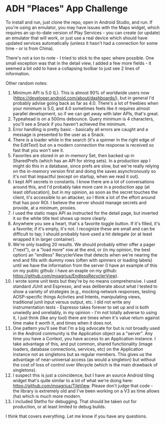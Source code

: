 # ADH "Places" App Challenge

To install and run, just clone the repo, open in Android Studio, and run.  If you're using an emulator, you may have issues with the Maps widget, which requires an up-to-date version of Play Services - you can create (or update) an emulator that will work, or just use a real device which should have updated services automatically (unless it hasn't had a connection for some time - or is from China).

There's not a ton to note - I tried to stick to the spec where possible.  One small exception was that in the detail view, I added a few more fields - it seemed a bit odd to have a collapsing toolbar to just see 2 lines of information.

Other random notes:

1.  Minimum API is 5.0 (L).  This is almost 90% of worldwide users now (https://developer.android.com/about/dashboards/), but in general I'd probably advise going back as far as 4.0.  There's a lot of freebies when your minimum is 5.0, and 4.0 sometimes feels like it requires almost parallel development, so if we can get away with later APIs, that's great.
1.  Typeahead is on a 500ms debounce.  Query minimum is 4 characters, you'll see a Snack if you haven't achieved the minimum.
1.  Error handling is pretty basic - basically all errors are caught and a message is presented to the user as a Snack.
1.  There is a loader while in the search (it's a spinner in the right edge of the EditText) but on a modern connection the response is received so fast that you won't see it.
1.  Favorites are stored in an in-memory Set<String>, then backed up in SharedPrefs (which has an API for string sets).  In a production app I might do this in a database, since prefs are slow, but we're really relying on the in-memory version first and doing the saves asynchronously so it's not that impactful (except on startup, when we read it out).
1.  I kept API secrets in constants.  I know there are a lot of conversations around this, and I'd probably take more care in a production app (at least obfuscation), but in my opinion, as soon as the secret touches the client, it's accessible to an attacker, so I think a lot of the effort around that has poor ROI.  I believe the server should manage secrets and provide, at a minimum, proxies.
1.  I used the static maps API as instructed for the detail page, but inverted it so the white title text shows up more clearly.
1.  Anywhere you see a heart, that's a favorite toggle button.  If it's filled, it's a favorite; if it's empty, it's not.  I recognize these are small and can be difficult to tap; I should probably have used a hit delegate (or at least wrapped it in larger container).
1.  We're only loading 20 results.  We should probably either offer a pager ("next"), or a "load more" row at the end, or (in my opinion, the best option) an "endless" RecyclerView that detects when we're nearing the end and fills with dummy rows (often with spinners or loading labels) until we have the information from the server (I have an example of this on my public github: i have an exaple on my github: https://github.com/moagrius/EndlessRecyclerView).
1.  I wrote some unit tests but they're by no means comprehensive.  I used standard JUnit and Espresso, and was deliberate about what I tested to show a variety of strategies (e.g., mocking network responses, testing AOSP-specific things Activties and Intents, manipulating views, traditional junit input versus output, etc.  I did not write any instrumentation tests - Espresso takes forever to set up and is both unwiedly and unreliably, in my opinion - I'm not totally adverse to using it, I just think (like any tool) there are times when it's value return against time make it worth it, and times when it does not.
1.  One pattern you'll see that I'm a big advocate for but is not broadly used in the Android community is the Application object as a "server".  Any time you have a Context, you have access to an Application instance.  I take advantage of this, and put common, shared functionality (image loaders, database connections, services, etc) on the Application instance not as singletons but as regular members.  This gives us the advantage of near-universal access (as would a singleton) but without the cost of loss of control over lifecycle (which is the main drawback of singletons).
1.  I suspect this is just a coincidence, but I have an source Android tiling widget that's quite similar to a lot of what we're doing here: https://github.com/moagrius/TileView.  Please don't judge that code - the library is extremely old and I've been working on a V3 as time allows (ha) which is much more modern. 
1.  I included Stetho for debugging.  That should be taken out for production, or at least limited to debug builds.

I think that covers everything.  Let me know if you have any questions.